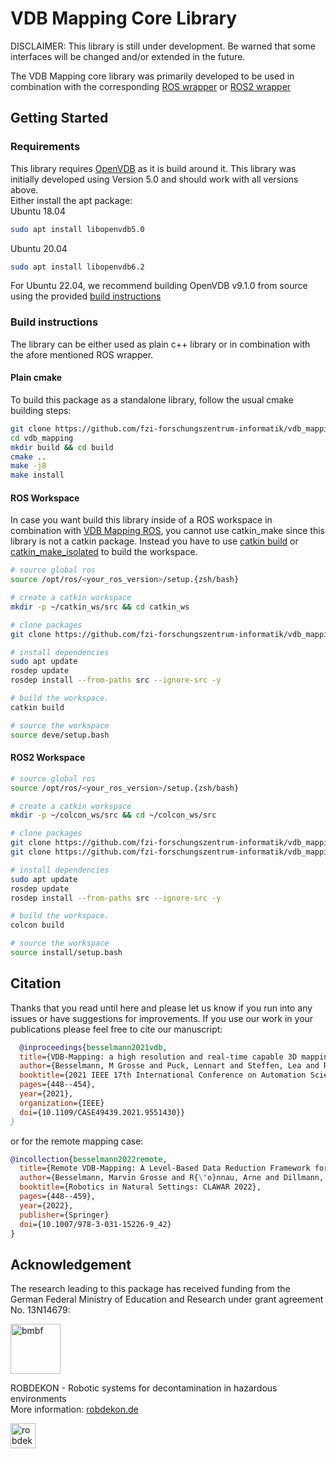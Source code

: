 VDB Mapping Core Library
===
DISCLAIMER: This library is still under development. Be warned that some interfaces will be changed and/or extended in the future.

The VDB Mapping core library was primarily developed to be used in combination with the corresponding [ROS wrapper](https://github.com/fzi-forschungszentrum-informatik/vdb_mapping_ros) or [ROS2 wrapper](https://github.com/fzi-forschungszentrum-informatik/vdb_mapping_ros2)

## Getting Started

### Requirements
This library requires [OpenVDB](https://www.openvdb.org/) as it is build around it. This library was initially developed using Version 5.0 and should work with all versions above.  
 Either install the apt package:  
 Ubuntu 18.04
 ``` bash
 sudo apt install libopenvdb5.0
 ```
 Ubuntu 20.04
 ``` bash
 sudo apt install libopenvdb6.2
 ```

For Ubuntu 22.04, we recommend building OpenVDB v9.1.0 from source using the provided [build instructions](https://github.com/AcademySoftwareFoundation/openvdb)

### Build instructions

The library can be either used as plain c++ library or in combination with the afore mentioned ROS wrapper.

#### Plain cmake
To build this package as a standalone library, follow the usual cmake building steps:
``` bash
git clone https://github.com/fzi-forschungszentrum-informatik/vdb_mapping
cd vdb_mapping
mkdir build && cd build
cmake ..
make -j8
make install
```

#### ROS Workspace
In case you want build this library inside of a ROS workspace in combination with [VDB Mapping ROS](https://github.com/fzi-forschungszentrum-informatik/vdb_mapping_ros), you cannot use catkin_make since this library is not a catkin package.
Instead you have to use [catkin build](https://catkin-tools.readthedocs.io/en/latest/verbs/catkin_build.html) or [catkin_make_isolated](http://docs.ros.org/independent/api/rep/html/rep-0134.html) to build the workspace.

``` bash
# source global ros
source /opt/ros/<your_ros_version>/setup.{zsh/bash}

# create a catkin workspace
mkdir -p ~/catkin_ws/src && cd catkin_ws

# clone packages
git clone https://github.com/fzi-forschungszentrum-informatik/vdb_mapping

# install dependencies
sudo apt update
rosdep update
rosdep install --from-paths src --ignore-src -y

# build the workspace.
catkin build

# source the workspace
source deve/setup.bash

```

#### ROS2 Workspace

``` bash
# source global ros
source /opt/ros/<your_ros_version>/setup.{zsh/bash}

# create a catkin workspace
mkdir -p ~/colcon_ws/src && cd ~/colcon_ws/src

# clone packages
git clone https://github.com/fzi-forschungszentrum-informatik/vdb_mapping
git clone https://github.com/fzi-forschungszentrum-informatik/vdb_mapping_ros2

# install dependencies
sudo apt update
rosdep update
rosdep install --from-paths src --ignore-src -y

# build the workspace.  
colcon build

# source the workspace
source install/setup.bash
```
## Citation

Thanks that you read until here and please let us know if you run into any issues or have suggestions for improvements.
If you use our work in your publications please feel free to cite our manuscript:
```bibtex
  @inproceedings{besselmann2021vdb,
  title={VDB-Mapping: a high resolution and real-time capable 3D mapping framework for versatile mobile robots},
  author={Besselmann, M Grosse and Puck, Lennart and Steffen, Lea and Roennau, Arne and Dillmann, R{\"u}diger},
  booktitle={2021 IEEE 17th International Conference on Automation Science and Engineering (CASE)},
  pages={448--454},
  year={2021},
  organization={IEEE}
  doi={10.1109/CASE49439.2021.9551430}}
}
```
or for the remote mapping case:
```bibtex
@incollection{besselmann2022remote,
  title={Remote VDB-Mapping: A Level-Based Data Reduction Framework for Distributed Mapping},
  author={Besselmann, Marvin Grosse and R{\"o}nnau, Arne and Dillmann, R{\"u}diger},
  booktitle={Robotics in Natural Settings: CLAWAR 2022},
  pages={448--459},
  year={2022},
  publisher={Springer}
  doi={10.1007/978-3-031-15226-9_42}
}
```

## Acknowledgement

The research leading to this package has received funding from the German Federal Ministry of Education and Research under grant agreement No. 13N14679:  

<a href="https://www.bmbf.de/">
  <img src="https://robdekon.de/user/themes/robdekon/images/BMBF_gefoerdert_2017_web.de.svg"
  alt="bmbf" height="80">
</a>  
  
ROBDEKON - Robotic systems for decontamination in hazardous environments  
More information: [robdekon.de](https://robdekon.de/)  


<a href="https://robdekon.de/">
  <img src="https://robdekon.de/user/themes/robdekon/images/robdekon_logo_web.svg"
  alt="robdekon_logo" height="40">
</a>  
